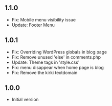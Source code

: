 ## 1.1.0

* Fix: Mobile menu visibility issue
* Update: Footer Menu


## 1.0.1

* Fix: Overriding WordPress globals in blog page
* Fix: Remove unused 'else' in comments.php
* Update: Theme tags in 'style.css'
* Fix: menu disappear when home page is blog
* Fix: Remove the kirki textdomain

## 1.0.0

* Initial version
